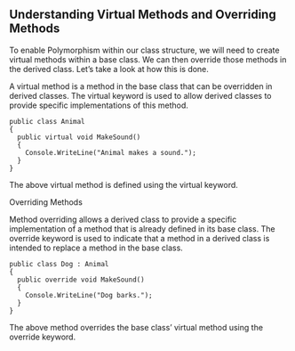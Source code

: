 ## Understanding Virtual Methods and Overriding Methods

To enable Polymorphism within our class structure, we will need to create virtual methods within a base class. We can then override those methods in the derived class. Let’s take a look at how this is done.

A virtual method is a method in the base class that can be overridden in derived classes. The virtual keyword is used to allow derived classes to provide specific implementations of this method.

```
public class Animal
{
  public virtual void MakeSound()
  {
    Console.WriteLine("Animal makes a sound.");
  }
}

```

The above virtual method is defined using the virtual keyword.

Overriding Methods

Method overriding allows a derived class to provide a specific implementation of a method that is already defined in its base class. The override keyword is used to indicate that a method in a derived class is intended to replace a method in the base class.

```
public class Dog : Animal
{
  public override void MakeSound()
  {
    Console.WriteLine("Dog barks.");
  }
}

```

The above method overrides the base class’ virtual method using the override keyword.

